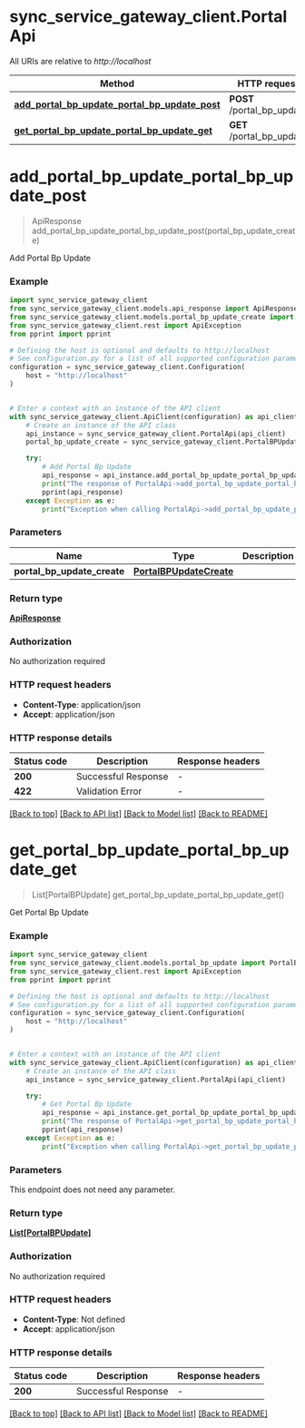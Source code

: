 # sync_service_gateway_client.PortalApi

All URIs are relative to *http://localhost*

Method | HTTP request | Description
------------- | ------------- | -------------
[**add_portal_bp_update_portal_bp_update_post**](PortalApi.md#add_portal_bp_update_portal_bp_update_post) | **POST** /portal_bp_update | Add Portal Bp Update
[**get_portal_bp_update_portal_bp_update_get**](PortalApi.md#get_portal_bp_update_portal_bp_update_get) | **GET** /portal_bp_update | Get Portal Bp Update


# **add_portal_bp_update_portal_bp_update_post**
> ApiResponse add_portal_bp_update_portal_bp_update_post(portal_bp_update_create)

Add Portal Bp Update

### Example


```python
import sync_service_gateway_client
from sync_service_gateway_client.models.api_response import ApiResponse
from sync_service_gateway_client.models.portal_bp_update_create import PortalBPUpdateCreate
from sync_service_gateway_client.rest import ApiException
from pprint import pprint

# Defining the host is optional and defaults to http://localhost
# See configuration.py for a list of all supported configuration parameters.
configuration = sync_service_gateway_client.Configuration(
    host = "http://localhost"
)


# Enter a context with an instance of the API client
with sync_service_gateway_client.ApiClient(configuration) as api_client:
    # Create an instance of the API class
    api_instance = sync_service_gateway_client.PortalApi(api_client)
    portal_bp_update_create = sync_service_gateway_client.PortalBPUpdateCreate() # PortalBPUpdateCreate | 

    try:
        # Add Portal Bp Update
        api_response = api_instance.add_portal_bp_update_portal_bp_update_post(portal_bp_update_create)
        print("The response of PortalApi->add_portal_bp_update_portal_bp_update_post:\n")
        pprint(api_response)
    except Exception as e:
        print("Exception when calling PortalApi->add_portal_bp_update_portal_bp_update_post: %s\n" % e)
```



### Parameters


Name | Type | Description  | Notes
------------- | ------------- | ------------- | -------------
 **portal_bp_update_create** | [**PortalBPUpdateCreate**](PortalBPUpdateCreate.md)|  | 

### Return type

[**ApiResponse**](ApiResponse.md)

### Authorization

No authorization required

### HTTP request headers

 - **Content-Type**: application/json
 - **Accept**: application/json

### HTTP response details

| Status code | Description | Response headers |
|-------------|-------------|------------------|
**200** | Successful Response |  -  |
**422** | Validation Error |  -  |

[[Back to top]](#) [[Back to API list]](../README.md#documentation-for-api-endpoints) [[Back to Model list]](../README.md#documentation-for-models) [[Back to README]](../README.md)

# **get_portal_bp_update_portal_bp_update_get**
> List[PortalBPUpdate] get_portal_bp_update_portal_bp_update_get()

Get Portal Bp Update

### Example


```python
import sync_service_gateway_client
from sync_service_gateway_client.models.portal_bp_update import PortalBPUpdate
from sync_service_gateway_client.rest import ApiException
from pprint import pprint

# Defining the host is optional and defaults to http://localhost
# See configuration.py for a list of all supported configuration parameters.
configuration = sync_service_gateway_client.Configuration(
    host = "http://localhost"
)


# Enter a context with an instance of the API client
with sync_service_gateway_client.ApiClient(configuration) as api_client:
    # Create an instance of the API class
    api_instance = sync_service_gateway_client.PortalApi(api_client)

    try:
        # Get Portal Bp Update
        api_response = api_instance.get_portal_bp_update_portal_bp_update_get()
        print("The response of PortalApi->get_portal_bp_update_portal_bp_update_get:\n")
        pprint(api_response)
    except Exception as e:
        print("Exception when calling PortalApi->get_portal_bp_update_portal_bp_update_get: %s\n" % e)
```



### Parameters

This endpoint does not need any parameter.

### Return type

[**List[PortalBPUpdate]**](PortalBPUpdate.md)

### Authorization

No authorization required

### HTTP request headers

 - **Content-Type**: Not defined
 - **Accept**: application/json

### HTTP response details

| Status code | Description | Response headers |
|-------------|-------------|------------------|
**200** | Successful Response |  -  |

[[Back to top]](#) [[Back to API list]](../README.md#documentation-for-api-endpoints) [[Back to Model list]](../README.md#documentation-for-models) [[Back to README]](../README.md)

